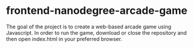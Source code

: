 frontend-nanodegree-arcade-game
===============================

The goal of the project is to create a web-based arcade game using Javascript. 
In order to run the game, download or close the repository and then open index.html in your preferred browser.
